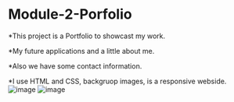 # Module-2-Porfolio

*This project is a Portfolio to showcast my work. 

*My future applications and a little about me.

*Also we have some contact information.

*I use HTML and CSS, backgruop images, is a responsive webside.
![image](https://user-images.githubusercontent.com/111590453/192398252-90674bb5-6600-4f49-9979-b5fb6d176b89.png)
![image](https://user-images.githubusercontent.com/111590453/192398282-8537c572-1afa-4fcb-9682-f348fb3589a7.png)
